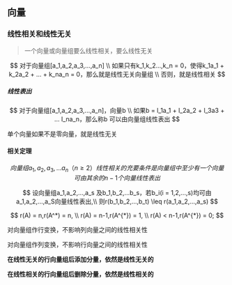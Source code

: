 ## 向量

### 线性相关和线性无关

> 一个向量或向量组要么线性相关，要么线性无关

$$
对于向量组[a_1,a_2,a_3,...,a_n]
\\
如果只有k_1,k_2...,k_n = 0，使得k_1a_1 + k_2a_2  + ... + k_na_n = 0，那么就是线性无关向量组
\\
否则，就是线性相关
$$



##### 线性表出

$$
对于向量组[a_1,a_2,a_3,...,a_n]，向量b
\\
如果b = l_1a_1 + l_2a_2 + l_3a3 + ... l_na_n，那么称b 可以由向量组线性表出
$$

单个向量如果不是零向量，就是线性无关

#### 相关定理

$$
向量组a_1,a_2,a_3,...a_n（n \geq 2）线性相关的充要条件是向量组中至少有一个向量可由其余的n-1个向量线性表出
$$


$$
设向量组a_1,a_2,...,a_s 及b_1,b_2,...b_s，若b_i(i = 1,2,...,s)均可由a_1,a_2,...,a_S向量线性表出,\\
则r(b_1,b_2,...,b_t) \leq r(a_1,a_2,...,a_s)
$$




$$
r(A) = n,r(A^*) = n,
\\
r(A) = n-1,r(A^{*}) = 1,
\\
r(A) < n-1,r(A^{*}) = 0;
$$



对向量组作行变换，不影响列向量之间的线性相关性

对向量组作列变换，不影响行向量之间的线性相关性

**在线性无关的行向量组后添加分量，依然是线性无关的**

**在线性相关的行向量组后删除分量，依然是线性相关的**